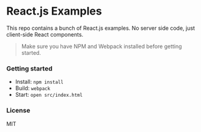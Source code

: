 React.js Examples
========================

This repo contains a bunch of React.js examples. No server side code, just client-side React components. 

> Make sure you have NPM and Webpack installed before getting started.

### Getting started

* Install: `npm install`
* Build: `webpack`
* Start: `open src/index.html`

### License

MIT